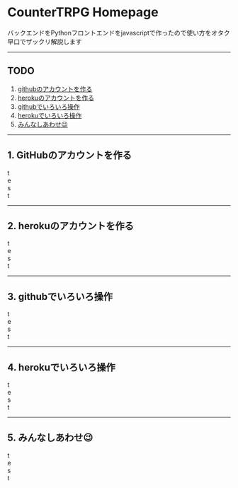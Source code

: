 # CounterTRPG Homepage
バックエンドをPythonフロントエンドをjavascriptで作ったので使い方をオタク早口でザックリ解説します
***
## TODO
1. [githubのアカウントを作る](#GitHubのアカウントを作る)
2. [herokuのアカウントを作る](#herokuのアカウントを作る)
3. [githubでいろいろ操作](#GitHubでいろいろ操作)
4. [herokuでいろいろ操作](#herokuでいろいろ操作)
5. [みんなしあわせ😉](#みんなしあわせ)
***
## 1. GitHubのアカウントを作る
t  
e  
s  
t
***
## 2. herokuのアカウントを作る
t  
e  
s  
t
***
## 3. githubでいろいろ操作
t  
e  
s  
t
***
## 4. herokuでいろいろ操作
t  
e  
s  
t
***
## 5. みんなしあわせ😉
t  
e  
s  
t
